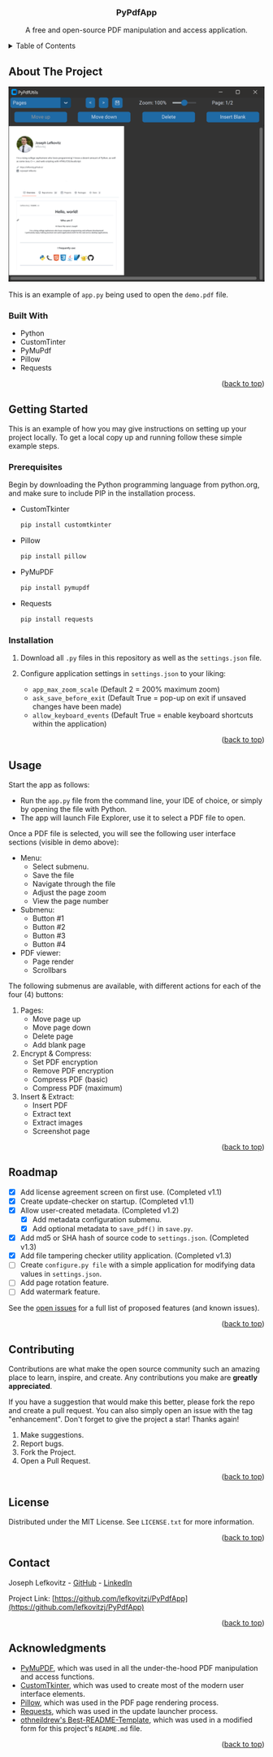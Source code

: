 <a id="readme-top"></a>
<!-- PROJECT HEADER -->
<br />
<div align="center">
<h3 align="center">PyPdfApp</h3>

  <p align="center">
    A free and open-source PDF manipulation and access application.
    <br />
  </p>
</div>



<!-- TABLE OF CONTENTS -->
<details>
  <summary>Table of Contents</summary>
  <ol>
    <li>
      <a href="#about-the-project">About The Project</a>
      <ul>
        <li><a href="#built-with">Built With</a></li>
      </ul>
    </li>
    <li>
      <a href="#getting-started">Getting Started</a>
      <ul>
        <li><a href="#prerequisites">Prerequisites</a></li>
        <li><a href="#installation">Installation</a></li>
      </ul>
    </li>
    <li><a href="#usage">Usage</a></li>
    <li><a href="#roadmap">Roadmap</a></li>
    <li><a href="#license">License</a></li>
    <li><a href="#contact">Contact</a></li>
    <li><a href="#acknowledgments">Acknowledgments</a></li>
  </ol>
</details>



<!-- ABOUT THE PROJECT -->
## About The Project

<img src="documentation-images/application.png" alt="application demo using demo.pdf file">

This is an example of `app.py` being used to open the `demo.pdf` file.


### Built With

* Python
* CustomTinter
* PyMuPdf
* Pillow
* Requests

<p align="right">(<a href="#readme-top">back to top</a>)</p>



<!-- GETTING STARTED -->
## Getting Started

This is an example of how you may give instructions on setting up your project locally.
To get a local copy up and running follow these simple example steps.

### Prerequisites
Begin by downloading the Python programming language from python.org, and make sure to include PIP in the installation process.

* CustomTkinter
  ```sh
  pip install customtkinter
  ```
* Pillow
  ```sh
  pip install pillow
  ```
* PyMuPDF
  ```sh
  pip install pymupdf
  ```
* Requests
  ```sh
  pip install requests
  ```
### Installation

1. Download all `.py` files in this repository as well as the `settings.json` file.

2. Configure application settings in `settings.json` to your liking:
   * `app_max_zoom_scale` (Default 2 = 200% maximum zoom)
   * `ask_save_before_exit` (Default True = pop-up on exit if unsaved changes have been made)
   * `allow_keyboard_events` (Default True = enable keyboard shortcuts within the application)
   

<p align="right">(<a href="#readme-top">back to top</a>)</p>



<!-- USAGE EXAMPLES -->
## Usage

Start the app as follows: 
* Run the `app.py` file from the command line, your IDE of choice, or simply by opening the file with Python.
* The app will launch File Explorer, use it to select a PDF file to open.

Once a PDF file is selected, you will see the following user interface sections (visible in demo above):
* Menu:
  * Select submenu.
  * Save the file
  * Navigate through the file
  * Adjust the page zoom
  * View the page number
* Submenu:
  * Button #1
  * Button #2
  * Button #3
  * Button #4
* PDF viewer:
  * Page render
  * Scrollbars

The following submenus are available, with different actions for each of the four (4) buttons:
1. Pages:
   * Move page up
   * Move page down
   * Delete page
   * Add blank page
2. Encrypt & Compress:
   * Set PDF encryption
   * Remove PDF encryption
   * Compress PDF (basic)
   * Compress PDF (maximum)
3. Insert & Extract:
   * Insert PDF
   * Extract text
   * Extract images
   * Screenshot page


<p align="right">(<a href="#readme-top">back to top</a>)</p>



<!-- ROADMAP -->
## Roadmap

- [x] Add license agreement screen on first use. (Completed v1.1)
- [x] Create update-checker on startup. (Completed v1.1)
- [x] Allow user-created metadata. (Completed v1.2)
    - [x] Add metadata configuration submenu. 
    - [x] Add optional metadata to `save_pdf()` in `save.py`.
- [x] Add md5 or SHA hash of source code to `settings.json`. (Completed v1.3)
- [x] Add file tampering checker utility application. (Completed v1.3)
- [ ] Create `configure.py file` with a simple application for modifying data values in `settings.json`.
- [ ] Add page rotation feature.
- [ ] Add watermark feature.

See the [open issues](https://github.com/lefkovitzj/PyPdfApp/issues) for a full list of proposed features (and known issues).

<p align="right">(<a href="#readme-top">back to top</a>)</p>



<!-- CONTRIBUTING -->
## Contributing

Contributions are what make the open source community such an amazing place to learn, inspire, and create. Any contributions you make are **greatly appreciated**.

If you have a suggestion that would make this better, please fork the repo and create a pull request. You can also simply open an issue with the tag "enhancement".
Don't forget to give the project a star! Thanks again!

1. Make suggestions.
2. Report bugs.
3. Fork the Project.
4. Open a Pull Request.

<p align="right">(<a href="#readme-top">back to top</a>)</p>




<!-- LICENSE -->
## License

Distributed under the MIT License. See `LICENSE.txt` for more information.

<p align="right">(<a href="#readme-top">back to top</a>)</p>



<!-- CONTACT -->
## Contact

Joseph Lefkovitz - [GitHub](https://github.com/lefkovitzj/) - [LinkedIn](https://www.linkedin.com/in/joseph-lefkovitz/)

Project Link: [https://github.com/lefkovitzj/PyPdfApp](https://github.com/lefkovitzj/PyPdfApp)

<p align="right">(<a href="#readme-top">back to top</a>)</p>



<!-- ACKNOWLEDGMENTS -->
## Acknowledgments

* [PyMuPDF](https://pymupdf.readthedocs.io/), which was used in all the under-the-hood PDF manipulation and access functions.
* [CustomTkinter](https://customtkinter.tomschimansky.com/), which was used to create most of the modern user interface elements.
* [Pillow](https://pillow.readthedocs.io/), which was used in the PDF page rendering process.
* [Requests](https://requests.readthedocs.io/), which was used in the update launcher process.
* [othneildrew's Best-README-Template](https://github.com/othneildrew/Best-README-Template/), which was used in a modified form for this project's `README.md` file.

<p align="right">(<a href="#readme-top">back to top</a>)</p>
